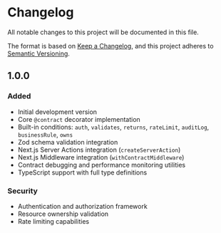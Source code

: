 # Changelog

All notable changes to this project will be documented in this file.

The format is based on [Keep a Changelog](https://keepachangelog.com/en/1.0.0/),
and this project adheres to [Semantic Versioning](https://semver.org/spec/v2.0.0.html).

## 1.0.0

### Added

- Initial development version
- Core `@contract` decorator implementation
- Built-in conditions: `auth`, `validates`, `returns`, `rateLimit`, `auditLog`, `businessRule`, `owns`
- Zod schema validation integration
- Next.js Server Actions integration (`createServerAction`)
- Next.js Middleware integration (`withContractMiddleware`)
- Contract debugging and performance monitoring utilities
- TypeScript support with full type definitions

### Security

- Authentication and authorization framework
- Resource ownership validation
- Rate limiting capabilities
